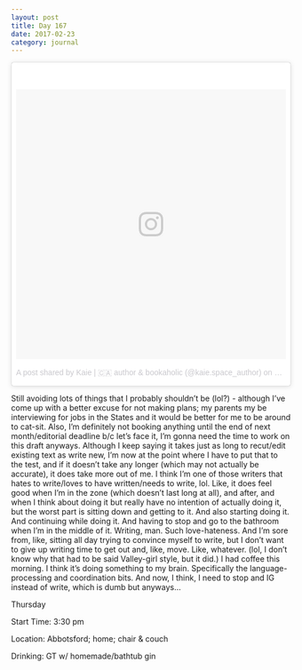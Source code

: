 ```yaml
---
layout: post
title: Day 167
date: 2017-02-23
category: journal
---
```


<blockquote class="instagram-media" data-instgrm-version="7" style=" background:#FFF; border:0; border-radius:3px; box-shadow:0 0 1px 0 rgba(0,0,0,0.5),0 1px 10px 0 rgba(0,0,0,0.15); margin: 1px; max-width:658px; padding:0; width:99.375%; width:-webkit-calc(100% - 2px); width:calc(100% - 2px);"><div style="padding:8px;"> <div style=" background:#F8F8F8; line-height:0; margin-top:40px; padding:50.0% 0; text-align:center; width:100%;"> <div style=" background:url(data:image/png;base64,iVBORw0KGgoAAAANSUhEUgAAACwAAAAsCAMAAAApWqozAAAABGdBTUEAALGPC/xhBQAAAAFzUkdCAK7OHOkAAAAMUExURczMzPf399fX1+bm5mzY9AMAAADiSURBVDjLvZXbEsMgCES5/P8/t9FuRVCRmU73JWlzosgSIIZURCjo/ad+EQJJB4Hv8BFt+IDpQoCx1wjOSBFhh2XssxEIYn3ulI/6MNReE07UIWJEv8UEOWDS88LY97kqyTliJKKtuYBbruAyVh5wOHiXmpi5we58Ek028czwyuQdLKPG1Bkb4NnM+VeAnfHqn1k4+GPT6uGQcvu2h2OVuIf/gWUFyy8OWEpdyZSa3aVCqpVoVvzZZ2VTnn2wU8qzVjDDetO90GSy9mVLqtgYSy231MxrY6I2gGqjrTY0L8fxCxfCBbhWrsYYAAAAAElFTkSuQmCC); display:block; height:44px; margin:0 auto -44px; position:relative; top:-22px; width:44px;"></div></div><p style=" color:#c9c8cd; font-family:Arial,sans-serif; font-size:14px; line-height:17px; margin-bottom:0; margin-top:8px; overflow:hidden; padding:8px 0 7px; text-align:center; text-overflow:ellipsis; white-space:nowrap;"><a href="https://www.instagram.com/p/BQ4dwloFuhW/" style=" color:#c9c8cd; font-family:Arial,sans-serif; font-size:14px; font-style:normal; font-weight:normal; line-height:17px; text-decoration:none;" target="_blank">A post shared by Kaie | 🇨🇦 author &amp; bookaholic (@kaie.space_author)</a> on <time style=" font-family:Arial,sans-serif; font-size:14px; line-height:17px;" datetime="2017-02-24T05:16:04+00:00">Feb 23, 2017 at 9:16pm PST</time></p></div></blockquote>
<script async defer src="//platform.instagram.com/en_US/embeds.js"></script>

Still avoiding lots of things that I probably shouldn’t be (lol?) - although I’ve come up with a better excuse for not making plans; my parents my be interviewing for jobs in the States and it would be better for me to be around to cat-sit. Also, I’m definitely not booking anything until the end of next month/editorial deadline b/c let’s face it, I’m gonna need the time to work on this draft anyways. Although I keep saying it takes just as long to recut/edit existing text as write new, I’m now at the point where I have to put that to the test, and if it doesn’t take any longer (which may not actually be accurate), it does take more out of me. I think I’m one of those writers that hates to write/loves to have written/needs to write, lol. Like, it does feel good when I’m in the zone (which doesn’t last long at all), and after, and when I think about doing it but really have no intention of actually doing it, but the worst part is sitting down and getting to it. And also starting doing it. And continuing while doing it. And having to stop and go to the bathroom when I’m in the middle of it. Writing, man. Such love-hateness. And I’m sore from, like, sitting all day trying to convince myself to write, but I don’t want to give up writing time to get out and, like, move. Like, whatever. (lol, I don’t know why that had to be said Valley-girl style, but it did.) I had coffee this morning. I think it’s doing something to my brain. Specifically the language-processing and coordination bits. And now, I think, I need to stop and IG instead of write, which is dumb but anyways… 

Thursday

Start Time: 3:30 pm

Location: Abbotsford; home; chair & couch

Drinking: GT w/ homemade/bathtub gin
